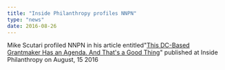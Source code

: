 ```yaml
---
title: "Inside Philanthropy profiles NNPN"
type: "news"
date: 2016-08-26
---
```


<p><span class="lead-in">Mike Scutari profiled NNPN in his article entitled"<a href="https://www.insidephilanthropy.com/theater/2016/8/25/this-dc-based-grantmaker-has-an-agenda-and-thats-a-good-thin.html" rel="nofollow">This DC-Based Grantmaker Has an Agenda. And That's a Good Thing</a>" published at Inside Philanthropy on August, 15 2016</span></p>
